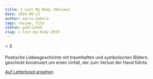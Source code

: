 ```yaml
---
title: I Lost My Body (Review)
date: 2024-06-13
author: marco.bakera
tags: review, film
status: published
slug: i-lost-my-body-2019
---
```


⭐ 3

Poetische Liebesgeschichte mit traumhaften und symbolischen Bildern, geschickt konstruiert um einen Unfall, der zum Verlust der Hand führte.

[Auf Letterboxd ansehen](https://boxd.it/6Fcv1F)

